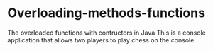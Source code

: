 # Overloading-methods-functions
The overloaded functions with contructors in Java
This is a console application that allows two players to play chess on the console.
